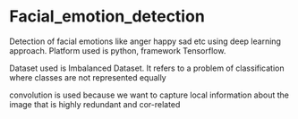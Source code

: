 # Facial_emotion_detection
Detection of facial emotions like anger happy sad etc using deep learning approach. Platform used is python, framework Tensorflow.

Dataset used is Imbalanced Dataset. It refers to a problem of classification where classes are not represented equally

convolution is used because we want to capture local information about the image that is highly redundant and cor-related


